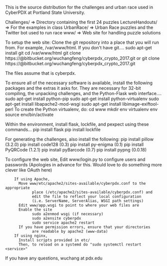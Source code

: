 This is the source distribution for the challenges and urban race used in CyberPDX at Portland State University.

Challenges/      => Directory containing the first 24 puzzles
LectureHandouts/ => For the examples in class
UrbanRace/       => Urban Race puzzles and the Twitter bot used to run race
www/             => Web site for handling puzzle solutions

To setup the web site:
Clone the git repository into a place that you will run from.  For example,
/var/www/html.  If you don't have git....
        sudo apt-get install git
        cd /var/www/html
        git clone https://<username>@bitbucket.org/wuchangfeng/cyberpdx_crypto_2017.git
                or
        git clone https://<username>@bitbucket.org/wuchangfeng/cyberpdx_crypto_2017.git <dirname>

The files assume that <dirname> is cyberpdx.

To ensure all of the necessary software is available, install the following
packages and the extras it asks for.  They are necessary for 32-bit compiling,
the unpacking challenges, and the Python-Flask web interface....
        sudo apt-get install python-pip
        sudo apt-get install python-virtualenv
        sudo apt-get install libapache2-mod-wsgi
	sudo apt-get install libimage-exiftool-perl
To create the Python virtualenv, do:
        cd www
        mkdir env
        virtualenv env
        source env/bin/activate

Within the environment, install flask, lockfile, and pexpect using
these commands...
        pip install flask
        pip install lockfile

For generating the challenges, also install the following:
	pip install pillow	(3.2.0)
	pip install code128 	(0.3)
	pip install py-enigma	(0.1)
	pip install PyQRCode	(1.2.1)
	pip install pyBarcode	(0.7)
	pip install pypng	(0.0.18)

To configure the web site,
        Edit www/login.py to configure users and passwords (Apologies in advance for this.
             Would love to do something more clever like OAuth here)

        If using Apache,
          Move www/etc/apache2/sites-available/cyberpdx.conf to the appropriate
                place (/etc/apache2/sites-available/cyberpdx.conf) and
                edit the file to reflect your local configuration
                (i.e. ServerName, ServerAlias, WSGI path settings)
          Edit www/app.wsgi to point to where your web files are
          Enable the site
                sudo a2enmod wsgi (if necessary)
                sudo a2ensite cyberpdx
                sudo service apache2 restart
          If you have permission errors, ensure that your directories
                are readable by apache2 (www-data)
        If using nginx,
          Install scripts provided in etc/
          Then, to reload on a systemd do "sudo systemctl restart <service>"
If you have any questions, wuchang at pdx.edu
